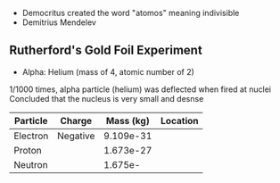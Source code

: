 - Democritus created the word "atomos" meaning indivisible
- Demitrius Mendelev

## Rutherford's Gold Foil Experiment
- Alpha:
Helium (mass of 4, atomic number of 2)

1/1000 times, alpha particle (helium) was deflected when fired at nuclei 
Concluded that the nucleus is very small and desnse

|Particle|Charge|Mass (kg)|Location|
|--|--|--|--|
|Electron|Negative|9.109e-31|  |
|Proton|  |1.673e-27|  |
|Neutron|  |1.675e-|  |
<!--stackedit_data:
eyJoaXN0b3J5IjpbLTIwNzI0Mjk2MjIsMjEyODQ4NDAyNl19
-->